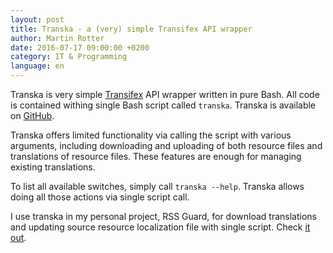 ```yaml
---
layout: post
title: Transka - a (very) simple Transifex API wrapper
author: Martin Rotter
date: 2016-07-17 09:00:00 +0200
category: IT & Programming
language: en
---
```


<p>Transka is very simple <a href="https://www.transifex.com/">Transifex</a> API wrapper written in pure Bash. All code is contained withing single Bash script called <code>transka</code>. Transka is available on <a href="https://github.com/martinrotter/transka">GitHub</a>.</p>
<!--more-->
<p>Transka offers limited functionality via calling the script with various arguments, including downloading and uploading of both resource files and translations of resource files. These features are enough for managing existing translations.</p>

<p>To list all available switches, simply call <code>transka --help</code>. Transka allows doing all those actions via single script call.</p><p>I use transka in my personal project, RSS Guard, for download translations and updating source resource localization file with single script. Check <a href="https://github.com/martinrotter/rssguard/blob/master/resources/scripts/update-localizations.sh">it out</a>.</p>